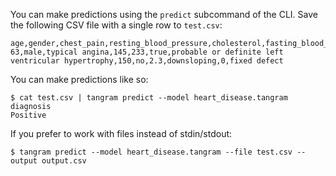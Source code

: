 You can make predictions using the `predict` subcommand of the CLI. Save the following CSV file with a single row to `test.csv`:

```
age,gender,chest_pain,resting_blood_pressure,cholesterol,fasting_blood_sugar_greater_than_120,resting_ecg_result,exercise_max_heart_rate,exercise_induced_angina,exercise_st_depression,exercise_st_slope,fluoroscopy_vessels_colored,thallium_stress_test
63,male,typical angina,145,233,true,probable or definite left ventricular hypertrophy,150,no,2.3,downsloping,0,fixed defect
```

You can make predictions like so:

```
$ cat test.csv | tangram predict --model heart_disease.tangram
diagnosis
Positive
```

If you prefer to work with files instead of stdin/stdout:

```
$ tangram predict --model heart_disease.tangram --file test.csv --output output.csv
```
